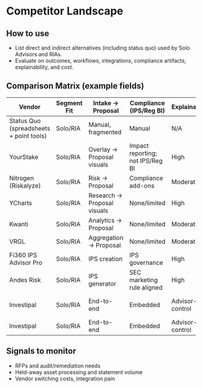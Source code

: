 # Competitor Landscape

## How to use
- List direct and indirect alternatives (including status quo) used by Solo Advisors and RIAs.
- Evaluate on outcomes, workflows, integrations, compliance artifacts, explainability, and cost.

## Comparison Matrix (example fields)
| Vendor | Segment Fit | Intake → Proposal | Compliance (IPS/Reg BI) | Explainability | Integrations | Pricing/Value Metric | Notes |
|---|---|---|---|---|---|---|---|
| Status Quo (spreadsheets + point tools) | Solo/RIA | Manual, fragmented | Manual | N/A | Varies | Time cost | Slow, error-prone |
| YourStake | Solo/RIA | Overlay → Proposal visuals | Impact reporting; not IPS/Reg BI | High | Data providers/CRMs (varies) | Per seat | ESG/SRI screening; narrative impact reports |
| Nitrogen (Riskalyze) | Solo/RIA | Risk → Proposal | Compliance add-ons | Moderate | Custodians/Planning | Per seat | Risk-first engagement; proposal generation |
| YCharts | Solo/RIA | Research → Proposal visuals | None/limited | High | Data/CRMs (varies) | Per seat | Charts/screening; communication aids |
| Kwanti | Solo/RIA | Analytics → Proposal | None/limited | Moderate | CRMs/Planning | Per seat | Factor analysis; stress testing |
| VRGL | Solo/RIA | Aggregation → Proposal | None/limited | Moderate | Custodians/Platforms | Per seat | Held-away aggregation; acquisition focus |
| Fi360 IPS Advisor Pro | Solo/RIA | IPS creation | IPS governance | High | CRMs/Planning (varies) | Per seat | Standards-based IPS tooling |
| Andes Risk | Solo/RIA | IPS generator | SEC marketing rule aligned | High | (varies) | Per seat | IPS personalization; compliance-forward |
| Investipal | Solo/RIA | End-to-end | Embedded | Advisor-in-control | CRM, Planning | Value metric | Unified intake→proposal→IPS/Reg BI→ops |
| Investipal | Solo/RIA | End-to-end | Embedded | Advisor-in-control | CRM, Planning | Value metric | Unified flow |

## Signals to monitor
- RFPs and audit/remediation needs
- Held-away asset processing and statement volume
- Vendor switching costs, integration pain
